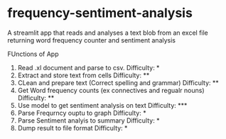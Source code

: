 # frequency-sentiment-analysis
A streamlit app that reads and analyses a text blob from an excel file returning word frequency counter and sentiment analysis

FUnctions of App
1) Read .xl document and parse to csv. Difficulty: *
2) Extract and store text from cells Difficulty: **
3) CLean and prepare text (Correct spelling and grammar) Difficulty: **
4) Get Word frequency counts (ex connectives and regualr nouns) Difficulty: **
5) Use model to get sentiment analysis on text Difficulty: ***
6) Parse Frequrncy ouptu to graph Difficulty: *
7) Parse Sentiment analyis to summary Difficulty: *
8) Dump result to file format Difficulty: *
